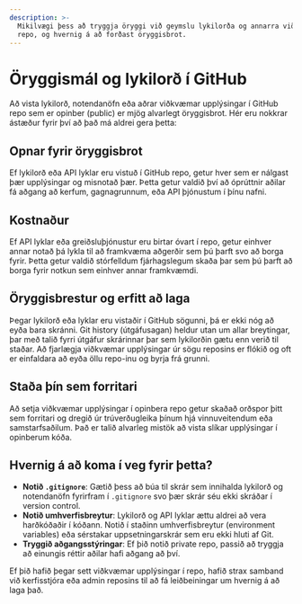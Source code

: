 ```yaml
---
description: >-
  Mikilvægi þess að tryggja öryggi við geymslu lykilorða og annarra viðkvæmra upplýsinga í GitHub
  repo, og hvernig á að forðast öryggisbrot.
---
```




# Öryggismál og lykilorð í GitHub

Að vista lykilorð, notendanöfn eða aðrar viðkvæmar upplýsingar í GitHub repo sem er opinber (public)
er mjög alvarlegt öryggisbrot. Hér eru nokkrar ástæður fyrir því að það má aldrei gera þetta:

## Opnar fyrir öryggisbrot

Ef lykilorð eða API lyklar eru vistuð í GitHub repo, getur hver sem er nálgast þær upplýsingar og
misnotað þær. Þetta getur valdið því að óprúttnir aðilar fá aðgang að kerfum, gagnagrunnum, eða API
þjónustum í þínu nafni.

## Kostnaður

Ef API lyklar eða greiðsluþjónustur eru birtar óvart í repo, getur einhver annar notað þá lykla til
að framkvæma aðgerðir sem þú þarft svo að borga fyrir. Þetta getur valdið stórfelldum fjárhagslegum
skaða þar sem þú þarft að borga fyrir notkun sem einhver annar framkvæmdi.

## Öryggisbrestur og erfitt að laga

Þegar lykilorð eða lyklar eru vistaðir í GitHub sögunni, þá er ekki nóg að eyða bara skránni. Git
history (útgáfusagan) heldur utan um allar breytingar, þar með talið fyrri útgáfur skrárinnar þar
sem lykilorðin gætu enn verið til staðar. Að fjarlægja viðkvæmar upplýsingar úr sögu reposins er
flókið og oft er einfaldara að eyða öllu repo-inu og byrja frá grunni.

## Staða þín sem forritari

Að setja viðkvæmar upplýsingar í opinbera repo getur skaðað orðspor þitt sem forritari og dregið úr
trúverðugleika þínum hjá vinnuveitendum eða samstarfsaðilum. Það er talið alvarleg mistök að vista
slíkar upplýsingar í opinberum kóða.

## Hvernig á að koma í veg fyrir þetta?

- **Notið `.gitignore`**: Gætið þess að búa til skrár sem innihalda lykilorð og notendanöfn
  fyrirfram í `.gitignore` svo þær skrár séu ekki skráðar í version control.
- **Notið umhverfisbreytur**: Lykilorð og API lyklar ættu aldrei að vera harðkóðaðir í kóðann. Notið
  í staðinn umhverfisbreytur (environment variables) eða sérstakar uppsetningarskrár sem eru ekki
  hluti af Git.
- **Tryggið aðgangsstýringar**: Ef þið notið private repo, passið að tryggja að einungis réttir
  aðilar hafi aðgang að því.

Ef þið hafið þegar sett viðkvæmar upplýsingar í repo, hafið strax samband við kerfisstjóra eða
admin reposins til að fá leiðbeiningar um hvernig á að laga það.
